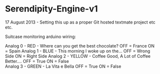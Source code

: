 Serendipity-Engine-v1
=====================

17 August 2013 - Setting this up as a proper Git hosted textmate project etc etc.




Suitcase monitoring arduino wiring:

Analog 0 - RED - Where can you get the best chocolate?  OFF = France    ON = Spain
Analog 1 - BLUE - This morning I woke up on the... OFF = Wrong Side      ON = Right Side
Analog 2 - YELLOW   - Coffee Good,  A Lot of Coffee Better....    OFF = True     ON  = False  
Analog 3 - GREEN  - La Vita e Bella      OFF =  True     ON = False